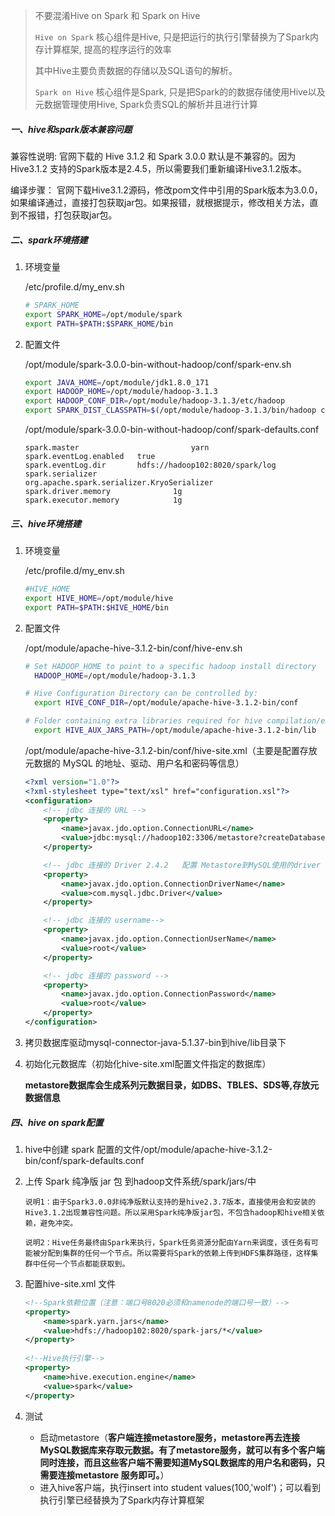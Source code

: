 > 不要混淆Hive on Spark 和 Spark on Hive
>
> `Hive on Spark` 核心组件是Hive, 只是把运行的执行引擎替换为了Spark内存计算框架, 提高的程序运行的效率
>
> 其中Hive主要负责数据的存储以及SQL语句的解析。
>
> `Spark on Hive` 核心组件是Spark, 只是把Spark的的数据存储使用Hive以及元数据管理使用Hive, Spark负责SQL的解析并且进行计算

##### 一、hive和spark版本兼容问题

兼容性说明:
	官网下载的 Hive 3.1.2 和 Spark 3.0.0 默认是不兼容的。因为 Hive3.1.2 支持的Spark版本是2.4.5，所以需要我们重新编译Hive3.1.2版本。

编译步骤：
	官网下载Hive3.1.2源码，修改pom文件中引用的Spark版本为3.0.0，如果编译通过，直接打包获取jar包。如果报错，就根据提示，修改相关方法，直到不报错，打包获取jar包。

##### 二、spark环境搭建

1. 环境变量

   /etc/profile.d/my_env.sh

   ~~~sh
   # SPARK_HOME
   export SPARK_HOME=/opt/module/spark
   export PATH=$PATH:$SPARK_HOME/bin
   ~~~

2. 配置文件

   /opt/module/spark-3.0.0-bin-without-hadoop/conf/spark-env.sh

   ~~~sh
   export JAVA_HOME=/opt/module/jdk1.8.0_171
   export HADOOP_HOME=/opt/module/hadoop-3.1.3
   export HADOOP_CONF_DIR=/opt/module/hadoop-3.1.3/etc/hadoop
   export SPARK_DIST_CLASSPATH=$(/opt/module/hadoop-3.1.3/bin/hadoop classpath)
   ~~~

   /opt/module/spark-3.0.0-bin-without-hadoop/conf/spark-defaults.conf

   ~~~
   spark.master                     	yarn
   spark.eventLog.enabled	true
   spark.eventLog.dir		hdfs://hadoop102:8020/spark/log
   spark.serializer                 org.apache.spark.serializer.KryoSerializer
   spark.driver.memory              1g
   spark.executor.memory            1g
   ~~~

##### 三、hive环境搭建

1. 环境变量

   /etc/profile.d/my_env.sh

   ~~~sh
   #HIVE_HOME
   export HIVE_HOME=/opt/module/hive
   export PATH=$PATH:$HIVE_HOME/bin
   ~~~

2. 配置文件

   /opt/module/apache-hive-3.1.2-bin/conf/hive-env.sh

   ~~~sh
   # Set HADOOP_HOME to point to a specific hadoop install directory
     HADOOP_HOME=/opt/module/hadoop-3.1.3
   
   # Hive Configuration Directory can be controlled by:
     export HIVE_CONF_DIR=/opt/module/apache-hive-3.1.2-bin/conf
   
   # Folder containing extra libraries required for hive compilation/execution can be controlled by:
     export HIVE_AUX_JARS_PATH=/opt/module/apache-hive-3.1.2-bin/lib
   ~~~

   /opt/module/apache-hive-3.1.2-bin/conf/hive-site.xml（主要是配置存放元数据的 MySQL 的地址、驱动、用户名和密码等信息）

   ~~~xml
   <?xml version="1.0"?>
   <?xml-stylesheet type="text/xsl" href="configuration.xsl"?>
   <configuration>
       <!-- jdbc 连接的 URL -->
       <property>
           <name>javax.jdo.option.ConnectionURL</name>
           <value>jdbc:mysql://hadoop102:3306/metastore?createDatabaseIfNotExist=true</value>
       </property>
   
       <!-- jdbc 连接的 Driver 2.4.2	配置 Metastore到MySQL使用的driver -->
       <property>
           <name>javax.jdo.option.ConnectionDriverName</name>
           <value>com.mysql.jdbc.Driver</value>
       </property>
   
       <!-- jdbc 连接的 username-->
       <property>
           <name>javax.jdo.option.ConnectionUserName</name>
           <value>root</value>
       </property>
   
       <!-- jdbc 连接的 password -->
       <property>
           <name>javax.jdo.option.ConnectionPassword</name>
           <value>root</value>
       </property>
   </configuration>    
   ~~~

3. 拷贝数据库驱动mysql-connector-java-5.1.37-bin到hive/lib目录下

4. 初始化元数据库（初始化hive-site.xml配置文件指定的数据库）

   ​	**metastore数据库会生成系列元数据目录，如DBS、TBLES、SDS等,存放元数据信息**

##### 四、hive on spark配置

1. hive中创建 spark 配置的文件/opt/module/apache-hive-3.1.2-bin/conf/spark-defaults.conf

2. 上传 Spark 纯净版 jar 包 到hadoop文件系统/spark/jars/中

   ~~~
   说明1：由于Spark3.0.0非纯净版默认支持的是hive2.3.7版本，直接使用会和安装的Hive3.1.2出现兼容性问题。所以采用Spark纯净版jar包，不包含hadoop和hive相关依赖，避免冲突。
   
   说明2：Hive任务最终由Spark来执行，Spark任务资源分配由Yarn来调度，该任务有可能被分配到集群的任何一个节点。所以需要将Spark的依赖上传到HDFS集群路径，这样集群中任何一个节点都能获取到。
   ~~~

3. 配置hive-site.xml 文件

   ~~~xml
   <!--Spark依赖位置（注意：端口号8020必须和namenode的端口号一致）-->
   <property>
       <name>spark.yarn.jars</name>
       <value>hdfs://hadoop102:8020/spark-jars/*</value>
   </property>
     
   <!--Hive执行引擎-->
   <property>
       <name>hive.execution.engine</name>
       <value>spark</value>
   </property>
   ~~~

4. 测试

   * 启动metastore（**客户端连接metastore服务，metastore再去连接MySQL数据库来存取元数据。有了metastore服务，就可以有多个客户端同时连接，而且这些客户端不需要知道MySQL数据库的用户名和密码，只需要连接metastore 服务即可。**）
   * 进入hive客户端，执行insert into student values(100,'wolf')；可以看到执行引擎已经替换为了Spark内存计算框架